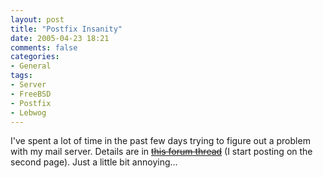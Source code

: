 ```yaml
---
layout: post
title: "Postfix Insanity"
date: 2005-04-23 18:21
comments: false
categories:
- General
tags:
- Server
- FreeBSD
- Postfix
- Lebwog
---
```

I've spent a lot of time in the past few days trying to figure out a problem with my mail server.  Details are in [<strike>this forum thread</strike>](http://forums.high5.net/index.php?showtopic=2569) (I start posting on the second page).  Just a little bit annoying...
